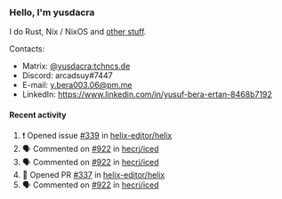 ### Hello, I'm yusdacra

I do Rust, Nix / NixOS and [other stuff](https://yusdacra.gitlab.io/about).

Contacts:
- Matrix: [@yusdacra:tchncs.de](https://matrix.to/#/@yusdacra:tchncs.de)
- Discord: arcadsuy#7447
- E-mail: y.bera003.06@pm.me
- LinkedIn: https://www.linkedin.com/in/yusuf-bera-ertan-8468b7192

#### Recent activity

<!--START_SECTION:activity-->
1. ❗️ Opened issue [#339](https://github.com/helix-editor/helix/issues/339) in [helix-editor/helix](https://github.com/helix-editor/helix)
2. 🗣 Commented on [#922](https://github.com/hecrj/iced/issues/922) in [hecrj/iced](https://github.com/hecrj/iced)
3. 🗣 Commented on [#922](https://github.com/hecrj/iced/issues/922) in [hecrj/iced](https://github.com/hecrj/iced)
4. 💪 Opened PR [#337](https://github.com/helix-editor/helix/pull/337) in [helix-editor/helix](https://github.com/helix-editor/helix)
5. 🗣 Commented on [#922](https://github.com/hecrj/iced/issues/922) in [hecrj/iced](https://github.com/hecrj/iced)
<!--END_SECTION:activity-->

